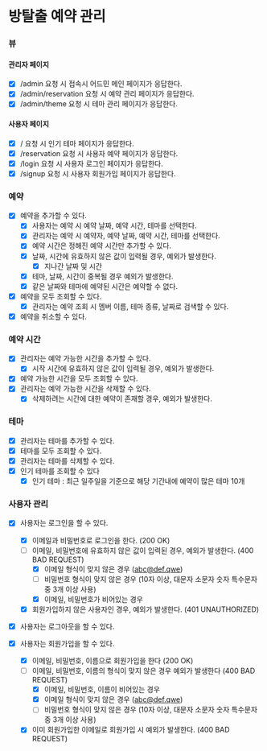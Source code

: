 # 방탈출 예약 관리

### 뷰

#### 관리자 페이지

- [x] /admin 요청 시 접속시 어드민 메인 페이지가 응답한다.
- [x] /admin/reservation 요청 시 예약 관리 페이지가 응답한다.
- [x] /admin/theme 요청 시 테마 관리 페이지가 응답한다.

#### 사용자 페이지

- [x] / 요청 시 인기 테마 페이지가 응답한다.
- [x] /reservation 요청 시 사용자 예약 페이지가 응답한다.
- [x] /login 요청 시 사용자 로그인 페이지가 응답한다.
- [x] /signup 요청 시 사용자 회원가입 페이지가 응답한다.

### 예약

- [x] 예약을 추가할 수 있다.
  - [x] 사용자는 예약 시 예약 날짜, 예약 시간, 테마를 선택한다.
  - [x] 관리자는 예약 시 예약자, 예약 날짜, 예약 시간, 테마를 선택한다.
  - [x] 예약 시간은 정해진 예약 시간만 추가할 수 있다.
  - [x] 날짜, 시간에 유효하지 않은 값이 입력될 경우, 예외가 발생한다.
      - [x] 지나간 날짜 및 시간
  - [x] 테마, 날짜, 시간이 중복될 경우 예외가 발생한다.
  - [x] 같은 날짜와 테마에 예약된 시간은 예약할 수 없다.
- [x] 예약을 모두 조회할 수 있다.
  - [x] 관리자는 예약 조회 시 멤버 이름, 테마 종류, 날짜로 검색할 수 있다.
- [x] 예약을 취소할 수 있다.

### 예약 시간

- [x] 관리자는 예약 가능한 시간을 추가할 수 있다.
    - [x] 시작 시간에 유효하지 않은 값이 입력될 경우, 예외가 발생한다.
- [x] 예약 가능한 시간을 모두 조회할 수 있다.
- [x] 관리자는 예약 가능한 시간을 삭제할 수 있다.
    - [x] 삭제하려는 시간에 대한 예약이 존재할 경우, 예외가 발생한다.

### 테마

- [x] 관리자는 테마를 추가할 수 있다.
- [x] 테마를 모두 조회할 수 있다.
- [x] 관리자는 테마를 삭제할 수 있다.
- [x] 인기 테마를 조회할 수 있다
    - [x] 인기 테마 : 최근 일주일을 기준으로 해당 기간내에 예약이 많은 테마 10개

### 사용자 관리

- [x] 사용자는 로그인을 할 수 있다.
  - [x] 이메일과 비밀번호로 로그인을 한다. (200 OK)
  - [ ] 이메일, 비밀번호에 유효하지 않은 값이 입력된 경우, 예외가 발생한다. (400 BAD REQUEST)
    - [x] 이메일 형식이 맞지 않은 경우 (abc@def.qwe)
    - [ ] 비밀번호 형식이 맞지 않은 경우 (10자 이상, 대문자 소문자 숫자 특수문자 중 3개 이상 사용)
    - [x] 이메일, 비밀번호가 비어있는 경우
  - [x] 회원가입하지 않은 사용자인 경우, 예외가 발생한다. (401 UNAUTHORIZED)

- [x] 사용자는 로그아웃을 할 수 있다.

- [x] 사용자는 회원가입을 할 수 있다.
  - [x] 이메일, 비밀번호, 이름으로 회원가입을 한다 (200 OK)
  - [ ] 이메일, 비밀번호, 이름의 형식이 맞지 않은 경우 예외가 발생한다 (400 BAD REQUEST)
    - [x] 이메일, 비밀번호, 이름이 비어있는 경우
    - [x] 이메일 형식이 맞지 않은 경우 (abc@def.qwe)
    - [ ] 비밀번호 형식이 맞지 않은 경우 (10자 이상, 대문자 소문자 숫자 특수문자 중 3개 이상 사용)
  - [x] 이미 회원가입한 이메일로 회원가입 시 예외가 발생한다. (400 BAD REQUEST)